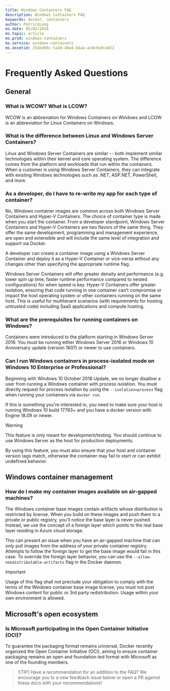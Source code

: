 ```yaml
---
title: Windows Containers FAQ
description: Windows Containers FAQ
keywords: docker, containers
author: PatrickLang
ms.date: 05/02/2016
ms.topic: article
ms.prod: windows-containers
ms.service: windows-containers
ms.assetid: 25de368c-5a10-40a4-b4aa-ac8c9a9ca022
---
```


# Frequently Asked Questions

## General

### What is WCOW? What is LCOW?

WCOW is an abbreviation for Windows Containers on Windows and LCOW is an abbreviation for Linux Containers on Windows.

### What is the difference between Linux and Windows Server Containers?

Linux and Windows Server Containers are similar -- both implement similar technologies within their kernel and core operating system. The difference comes from the platform and workloads that run within the containers.  
When a customer is using Windows Server Containers, they can integrate with existing Windows technologies such as .NET, ASP.NET, PowerShell, and more.

### As a developer, do I have to re-write my app for each type of container?

No, Windows container images are common across both Windows Server Containers and Hyper-V Containers. The choice of container type is made when you start the container. From a developer standpoint, Windows Server Containers and Hyper-V Containers are two flavors of the same thing. They offer the same development, programming and management experience, are open and extensible and will include the same level of integration and support via Docker.

A developer can create a container image using a Windows Server Container and deploy it as a Hyper-V Container or vice-versa without any changes other than specifying the appropriate runtime flag.

Windows Server Containers will offer greater density and performance (e.g. lower spin up time, faster runtime performance compared to nested configurations) for when speed is key. Hyper-V Containers offer greater isolation, ensuring that code running in one container can't compromise or impact the host operating system or other containers running on the same host. This is useful for multitenant scenarios (with requirements for hosting untrusted code) including SaaS applications and compute hosting.

### What are the prerequisites for running containers on Windows?

Containers were introduced to the platform starting in Windows Server 2016. You must be running either Windows Server 2016 or Windows 10 Anniversary update (version 1607) or newer to use containers.

### Can I run Windows containers in process-isolated mode on Windows 10 Enterprise or Professional?

Beginning with Windows 10 October 2018 Update, we no longer disallow a user from running a Windows container with process isolation. You must directly request for process isolation by using the `--isolation=process` flag when running your containers via `docker run`.

If this is something you're interested in, you need to make sure your host is running Windows 10 build 17763+ and you have a docker version with Engine 18.09 or newer.

> [!WARNING]
> This feature is only meant for development/testing. You should continue to use Windows Server as the host for production deployments.
>
> By using this feature, you must also ensure that your host and container version tags match, otherwise the container may fail to start or can exhibit undefined behavior.

## Windows container management

### How do I make my container images available on air-gapped machines?

The Windows container base images contain artifacts whose distribution is restricted by license. When you build on these images and push them to a private or public registry, you'll notice the base layer is never pushed. Instead, we use the concept of a foreign layer which points to the real base layer residing in Azure cloud storage.

This can present an issue when you have an air-gapped machine that can _only_ pull images from the address of _your_ private container registry. Attempts to follow the foreign layer to get the base image would fail in this case. To override the foreign layer behavior, you can use the `--allow-nondistributable-artifacts` flag in the Docker daemon.

> [!IMPORTANT]
> Usage of this flag shall not preclude your obligation to comply with the terms of the Windows container base image license; you must not post Windows content for public or 3rd party redistribution. Usage within your own environment is allowed.

## Microsoft's open ecosystem

### Is Microsoft participating in the Open Container Initiative (OCI)?

To guarantee the packaging format remains universal, Docker recently organized the Open Container Initiative (OCI), aiming to ensure container packaging remains an open and foundation-led format with Microsoft as one of the founding members.

> ![TIP]
Have a recommendation for an addition to the FAQ? We encourage you to a new feedback issue below or open a PR against these docs with your recommendations!
